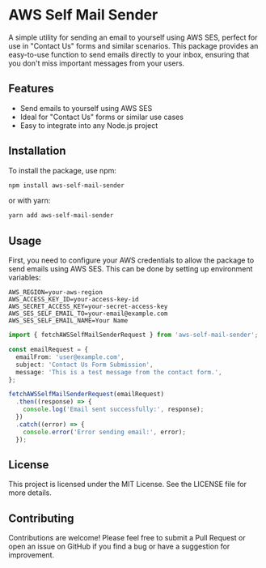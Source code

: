 # AWS Self Mail Sender

A simple utility for sending an email to yourself using AWS SES, perfect for use in "Contact Us" forms and similar scenarios. This package provides an easy-to-use function to send emails directly to your inbox, ensuring that you don't miss important messages from your users.

## Features
- Send emails to yourself using AWS SES
- Ideal for "Contact Us" forms or similar use cases
- Easy to integrate into any Node.js project

## Installation
To install the package, use npm:
```bash
npm install aws-self-mail-sender
```

or with yarn:
```bash
yarn add aws-self-mail-sender
```

## Usage
First, you need to configure your AWS credentials to allow the package to send emails using AWS SES. This can be done by setting up environment variables:
```
AWS_REGION=your-aws-region
AWS_ACCESS_KEY_ID=your-access-key-id
AWS_SECRET_ACCESS_KEY=your-secret-access-key
AWS_SES_SELF_EMAIL_TO=your-email@example.com
AWS_SES_SELF_EMAIL_NAME=Your Name
```

```typescript
import { fetchAWSSelfMailSenderRequest } from 'aws-self-mail-sender';

const emailRequest = {
  emailFrom: 'user@example.com',
  subject: 'Contact Us Form Submission',
  message: 'This is a test message from the contact form.',
};

fetchAWSSelfMailSenderRequest(emailRequest)
  .then((response) => {
    console.log('Email sent successfully:', response);
  })
  .catch((error) => {
    console.error('Error sending email:', error);
  });
```

## License
This project is licensed under the MIT License. See the LICENSE file for more details.

## Contributing
Contributions are welcome! Please feel free to submit a Pull Request or open an issue on GitHub if you find a bug or have a suggestion for improvement.
